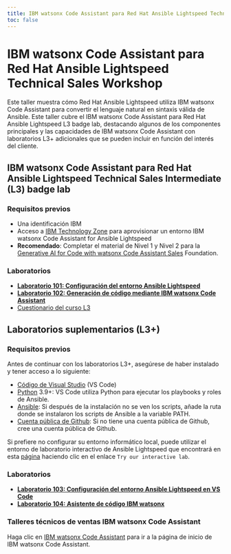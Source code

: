 ```yaml
---
title: IBM watsonx Code Assistant para Red Hat Ansible Lightspeed Technical Sales Workshop
toc: false
---
```

# IBM watsonx Code Assistant para Red Hat Ansible Lightspeed Technical Sales Workshop

Este taller muestra cómo Red Hat Ansible Lightspeed utiliza IBM watsonx Code Assistant para convertir el lenguaje natural en sintaxis válida de Ansible. Este taller cubre el IBM watsonx Code Assistant para Red Hat Ansible Lightspeed L3 badge lab, destacando algunos de los componentes principales y las capacidades de IBM watsonx Code Assistant con laboratorios L3+ adicionales que se pueden incluir en función del interés del cliente.

## IBM watsonx Code Assistant para Red Hat Ansible Lightspeed Technical Sales Intermediate (L3) badge lab

### Requisitos previos

*   Una identificación IBM
*   Acceso a [IBM Technology Zone](https://techzone.ibm.com) para aprovisionar un entorno IBM watsonx Code Assistant for Ansible Lightspeed
*   **Recomendado**: Completar el material de Nivel 1 y Nivel 2 para la [Generative AI for Code with watsonx Code Assistant Sales](https://learn.ibm.com/course/view.php?id=15710) Foundation.

### Laboratorios

*   **[Laboratorio 101: Configuración del entorno Ansible Lightspeed](/watsonx/codeassistant/ansible-lightspeed/101)**
*   **[Laboratorio 102: Generación de código mediante IBM watsonx Code Assistant](/watsonx/codeassistant/ansible-lightspeed/102)**
*   [Cuestionario del curso L3](https://learn.ibm.com/course/view.php?id=15649)

## Laboratorios suplementarios (L3+)

### Requisitos previos

Antes de continuar con los laboratorios L3+, asegúrese de haber instalado y tener acceso a lo siguiente:

*   [Código de Visual Studio](https://code.visualstudio.com/download) (VS Code)
*   [Python](https://www.python.org/downloads/) 3.9+: VS Code utiliza Python para ejecutar los playbooks y roles de Ansible.
*   [Ansible](https://docs.ansible.com/ansible/latest/installation_guide/intro_installation.html#installing-and-upgrading-ansible-with-pip): Si después de la instalación no se ven los scripts, añade la ruta donde se instalaron los scripts de Ansible a la variable PATH.
*   [Cuenta pública de Github](https://github.com/signup): Si no tiene una cuenta pública de Github, cree una cuenta pública de Github.

Si prefiere no configurar su entorno informático local, puede utilizar el entorno de laboratorio interactivo de Ansible Lightspeed que encontrará en esta [página](https://developers.redhat.com/products/ansible/lightspeed) haciendo clic en el enlace `Try our interactive lab`.

### Laboratorios

*   **[Laboratorio 103: Configuración del entorno Ansible Lightspeed en VS Code](/watsonx/codeassistant/ansible-lightspeed/103)**
*   **[Laboratorio 104: Asistente de código IBM watsonx](/watsonx/codeassistant/ansible-lightspeed/104)**

### Talleres técnicos de ventas IBM watsonx Code Assistant

Haga clic en [IBM watsonx Code Assistant](/watsonx/codeassistant) para ir a la página de inicio de IBM watsonx Code Assistant.
